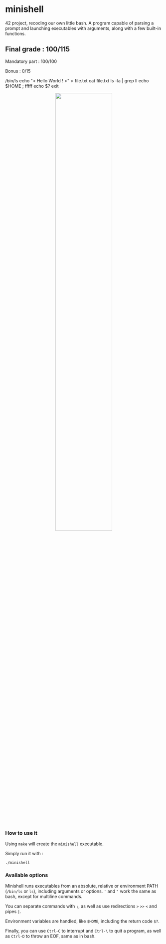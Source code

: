 # minishell

42 project, recoding our own little bash. A program capable of parsing a prompt and launching executables with arguments, along with a few built-in functions.

## Final grade : 100/115

Mandatory part : 100/100

Bonus : 0/15

/bin/ls
echo "<  Hello World !  >" > file.txt
cat file.txt
ls -la | grep ll
echo $HOME ; fffff
echo $?
exit

<p align="center">
  <img src="https://i.imgur.com/En13A7p.png" width="60%" />
</p>

### How to use it

Using ``make`` will create the ``minishell`` executable.

Simply run it with :

```
./minishell
```

### Available options

Minishell runs executables from an absolute, relative or environment PATH (``/bin/ls`` or ``ls``), including arguments or options. ``'`` and ``"`` work the same as bash, except for multiline commands.

You can separate commands with ``;``, as well as use redirections ``>`` ``>>`` ``<`` and pipes ``|``.

Environment variables are handled, like ``$HOME``, including the return code ``$?``.

Finally, you can use ``Ctrl-C`` to interrupt and ``Ctrl-\`` to quit a program, as well as ``Ctrl-D`` to throw an EOF, same as in bash.

